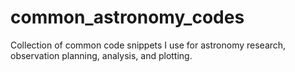 common_astronomy_codes
======================

Collection of common code snippets I use for astronomy research, observation planning, analysis, and plotting.
